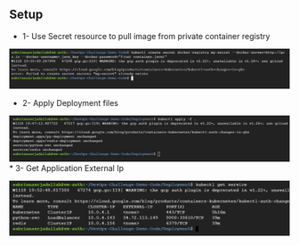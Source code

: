 ##  Setup
* 1- Use Secret resource to pull image from private container registry 

![img](../images/secret.jpg) 
* 2- Apply Deployment files

![deploymentIMG](../images/deploy.jpg) * 3- Get Application External Ip 

![img](../images/ip.jpg) 



